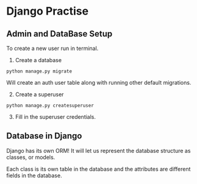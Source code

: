 # Django Practise

## Admin and DataBase Setup

To create a new user run in terminal.

1. Create a database

```unix
python manage.py migrate
```

Will create an auth user table along with running other default migrations.

2. Create a superuser

```unix
python manage.py createsuperuser
```

3. Fill in the superuser credentials.

## Database in Django

Django has its own ORM! It will let us represent the database structure as classes, or models.

Each class is its own table in the database and the attributes are different fields in the database.
